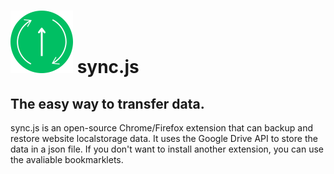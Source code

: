 # ![icon](icon.png) sync.js
## The easy way to transfer data.
sync.js is an open-source Chrome/Firefox extension that can backup and restore website localstorage data.
It uses the Google Drive API to store the data in a json file.
If you don't want to install another extension, you can use the avaliable bookmarklets.
